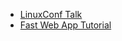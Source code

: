 

* [LinuxConf Talk](https://www.youtube.com/watch?v=ec-GoDukHWk)
* [Fast Web App Tutorial](https://github.com/piku/webapp-tutorial)
